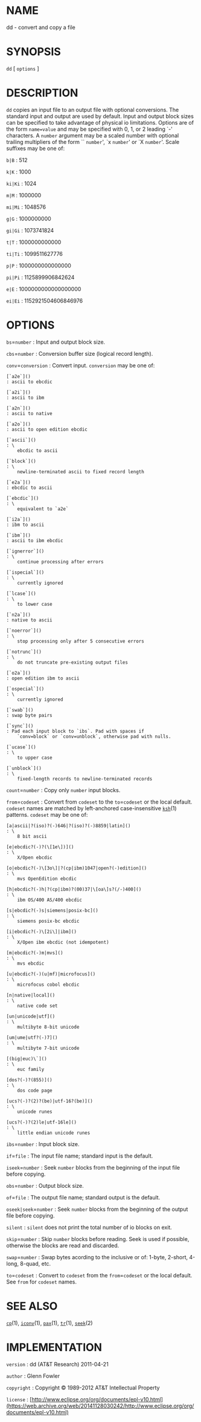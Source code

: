 # NAME

dd - convert and copy a file

# SYNOPSIS

`dd` \[ `options` \]

# DESCRIPTION

`dd` copies an input file to an output file with optional conversions.
The standard input and output are used by default. Input and output
block sizes can be specified to take advantage of physical io
limitations. Options are of the form `name=value` and may be specified
with 0, 1, or 2 leading \`-' characters.
A `number` argument may be a scaled number with optional trailing
multipliers of the form \`\` `number`', \`x `number`' or \`X `number`'.
Scale suffixes may be one of:

`b|B`
: 512

`k|K`
: 1000

`ki|Ki`
:   1024

`m|M`
: 1000000

`mi|Mi`
:   1048576

`g|G`
: 1000000000

`gi|Gi`
:   1073741824

`t|T`
: 1000000000000

`ti|Ti`
:   1099511627776

`p|P`
: 1000000000000000

`pi|Pi`
:   1125899906842624

`e|E`
: 1000000000000000000

`ei|Ei`
:   1152921504606846976

# OPTIONS

`bs`=`number`
:   Input and output block size.

`cbs`=`number`
:   Conversion buffer size (logical record length).

`conv`=`conversion`
:   Convert input. `conversion` may be one of:

    [`a2e`]()
    : ascii to ebcdic

    [`a2i`]()
    : ascii to ibm

    [`a2n`]()
    : ascii to native

    [`a2o`]()
    : ascii to open edition ebcdic

    [`ascii`]()
    : \
        ebcdic to ascii

    [`block`]()
    : \
        newline-terminated ascii to fixed record length

    [`e2a`]()
    : ebcdic to ascii

    [`ebcdic`]()
    : \
        equivalent to `a2e`

    [`i2a`]()
    : ibm to ascii

    [`ibm`]()
    : ascii to ibm ebcdic

    [`ignerror`]()
    : \
        continue processing after errors

    [`ispecial`]()
    : \
        currently ignored

    [`lcase`]()
    : \
        to lower case

    [`n2a`]()
    : native to ascii

    [`noerror`]()
    : \
        stop processing only after 5 consecutive errors

    [`notrunc`]()
    : \
        do not truncate pre-existing output files

    [`o2a`]()
    : open edition ibm to ascii

    [`ospecial`]()
    : \
        currently ignored

    [`swab`]()
    : swap byte pairs

    [`sync`]()
    : Pad each input block to `ibs`. Pad with spaces if
        `conv=block` or `conv=unblock`, otherwise pad with nulls.

    [`ucase`]()
    : \
        to upper case

    [`unblock`]()
    : \
        fixed-length records to newline-terminated records

`count`=`number`
:   Copy only `number` input blocks.

`from`=`codeset`
:   Convert from `codeset` to the `to`=`codeset` or the local default.
    `codeset` names are matched by left-anchored case-insensitive
    [`ksh`](/web/20141128030242/http://www2.research.att.com/~astopen/man/man1/ksh.html)(1) patterns.
    `codeset` may be one of:

    [a|ascii|?(iso)?(-)646|?(iso)?(-)8859|latin]()
    : \
        8 bit ascii

    [e|ebcdic?(-)?(\[1e\])]()
    : \
        X/Open ebcdic

    [o|ebcdic?(-)\[3o\]|?(cp|ibm)1047|open?(-)edition]()
    : \
        mvs OpenEdition ebcdic

    [h|ebcdic?(-)h|?(cp|ibm)?(00)37|\[oa\]s?(/-)400]()
    : \
        ibm OS/400 AS/400 ebcdic

    [s|ebcdic?(-)s|siemens|posix-bc]()
    : \
        siemens posix-bc ebcdic

    [i|ebcdic?(-)\[2i\]|ibm]()
    : \
        X/Open ibm ebcdic (not idempotent)

    [m|ebcdic?(-)m|mvs]()
    : \
        mvs ebcdic

    [u|ebcdic?(-)(u|mf)|microfocus]()
    : \
        microfocus cobol ebcdic

    [n|native|local]()
    : \
        native code set

    [un|unicode|utf]()
    : \
        multibyte 8-bit unicode

    [um|ume|utf?(-)7]()
    : \
        multibyte 7-bit unicode

    [(big|euc)\`]()
    : \
        euc family

    [dos?(-)?(855)]()
    : \
        dos code page

    [ucs?(-)?(2)?(be)|utf-16?(be)]()
    : \
        unicode runes

    [ucs?(-)?(2)le|utf-16le]()
    : \
        little endian unicode runes

`ibs`=`number`
:   Input block size.

`if`=`file`
:   The input file name; standard input is the default.

`iseek`=`number`
:   Seek `number` blocks from the beginning of the input file
    before copying.

`obs`=`number`
:   Output block size.

`of`=`file`
:   The output file name; standard output is the default.

`oseek|seek`=`number`
:   Seek `number` blocks from the beginning of the output file
    before copying.

`silent`
:   `silent` does not print the total number of io blocks on exit.

`skip`=`number`
:   Skip `number` blocks before reading. Seek is used if possible,
    otherwise the blocks are read and discarded.

`swap`=`number`
:   Swap bytes acording to the inclusive or of: 1-byte, 2-short, 4-long,
    8-quad, etc.

`to`=`codeset`
:   Convert to `codeset` from the `from`=`codeset` or the
    local default. See `from` for `codeset` names.

# SEE ALSO

[`cp`](/web/20141128030242/http://www2.research.att.com/~astopen/man/man1/cp.html)(1),
[`iconv`](/web/20141128030242/http://www2.research.att.com/~astopen/man/man1/iconv.html)(1),
[`pax`](/web/20141128030242/http://www2.research.att.com/~astopen/man/man1/pax.html)(1),
[`tr`](/web/20141128030242/http://www2.research.att.com/~astopen/man/man1/tr.html)(1),
[`seek`](/web/20141128030242/http://www2.research.att.com/~astopen/man/man2/seek.html)(2)

# IMPLEMENTATION

`version`
:   dd (AT&T Research) 2011-04-21

`author`
:   Glenn Fowler

`copyright`
:   Copyright © 1989-2012 AT&T Intellectual Property

`license`
:   [http://www.eclipse.org/org/documents/epl-v10.html](https://web.archive.org/web/20141128030242/http://www.eclipse.org/org/documents/epl-v10.html)



